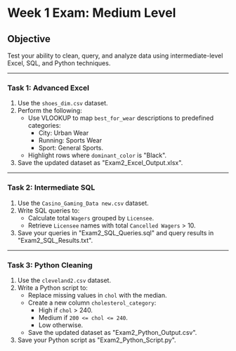 # Week 1 Exam: Medium Level

## Objective
Test your ability to clean, query, and analyze data using intermediate-level Excel, SQL, and Python techniques.

---

### Task 1: Advanced Excel
1. Use the `shoes_dim.csv` dataset.
2. Perform the following:
   - Use VLOOKUP to map `best_for_wear` descriptions to predefined categories:
     - City: Urban Wear
     - Running: Sports Wear
     - Sport: General Sports.
   - Highlight rows where `dominant_color` is "Black".
3. Save the updated dataset as "Exam2_Excel_Output.xlsx".

---

### Task 2: Intermediate SQL
1. Use the `Casino_Gaming_Data new.csv` dataset.
2. Write SQL queries to:
   - Calculate total `Wagers` grouped by `Licensee`.
   - Retrieve `Licensee` names with total `Cancelled Wagers` > 10.
3. Save your queries in "Exam2_SQL_Queries.sql" and query results in "Exam2_SQL_Results.txt".

---

### Task 3: Python Cleaning
1. Use the `cleveland2.csv` dataset.
2. Write a Python script to:
   - Replace missing values in `chol` with the median.
   - Create a new column `cholesterol_category`:
     - High if `chol` > 240.
     - Medium if `200 <= chol <= 240`.
     - Low otherwise.
   - Save the updated dataset as "Exam2_Python_Output.csv".
3. Save your Python script as "Exam2_Python_Script.py".
